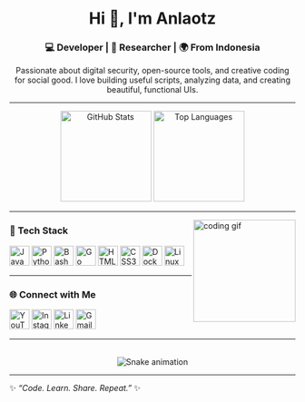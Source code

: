 <h1 align="center">Hi 👋, I'm Anlaotz</h1>
<h3 align="center">💻 Developer | 🧠 Researcher | 🌍 From Indonesia</h3>

<p align="center">
  Passionate about digital security, open-source tools, and creative coding for social good.  
  I love building useful scripts, analyzing data, and creating beautiful, functional UIs.
</p>

---

<div align="center">
  <img src="https://github-readme-stats.vercel.app/api?username=anlaotz&show_icons=true&theme=tokyonight&include_all_commits=true&count_private=true&hide_border=true" height="160" alt="GitHub Stats" />
  <img src="https://github-readme-stats.vercel.app/api/top-langs?username=anlaotz&layout=compact&langs_count=6&theme=tokyonight&hide_border=true" height="160" alt="Top Languages" />
</div>

---

<img align="right" alt="coding gif" height="180" src="https://i.imgur.com/1ZdZC2b.gif" />

### 🧰 Tech Stack

<div align="left">
  <img src="https://cdn.jsdelivr.net/gh/devicons/devicon/icons/javascript/javascript-original.svg" height="35" alt="JavaScript" />
  <img src="https://cdn.jsdelivr.net/gh/devicons/devicon/icons/python/python-original.svg" height="35" alt="Python" />
  <img src="https://cdn.jsdelivr.net/gh/devicons/devicon/icons/bash/bash-original.svg" height="35" alt="Bash" />
  <img src="https://cdn.jsdelivr.net/gh/devicons/devicon/icons/go/go-original.svg" height="35" alt="Go" />
  <img src="https://cdn.jsdelivr.net/gh/devicons/devicon/icons/html5/html5-original.svg" height="35" alt="HTML5" />
  <img src="https://cdn.jsdelivr.net/gh/devicons/devicon/icons/css3/css3-original.svg" height="35" alt="CSS3" />
  <img src="https://cdn.jsdelivr.net/gh/devicons/devicon/icons/docker/docker-original.svg" height="35" alt="Docker" />
  <img src="https://cdn.jsdelivr.net/gh/devicons/devicon/icons/linux/linux-original.svg" height="35" alt="Linux" />
</div>

---

### 🌐 Connect with Me

<div align="left">
  <a href="https://youtube.com/" target="_blank"><img src="https://img.shields.io/badge/Youtube-%23FF0000.svg?&style=for-the-badge&logo=youtube&logoColor=white" height="35" alt="YouTube" /></a>
  <a href="https://instagram.com/" target="_blank"><img src="https://img.shields.io/badge/Instagram-%23E4405F.svg?&style=for-the-badge&logo=instagram&logoColor=white" height="35" alt="Instagram" /></a>
  <a href="https://linkedin.com/in/" target="_blank"><img src="https://img.shields.io/badge/LinkedIn-%230077B5.svg?&style=for-the-badge&logo=linkedin&logoColor=white" height="35" alt="LinkedIn" /></a>
  <a href="mailto:yourmail@gmail.com"><img src="https://img.shields.io/badge/Gmail-%23D14836.svg?&style=for-the-badge&logo=gmail&logoColor=white" height="35" alt="Gmail" /></a>
</div>

---

<br clear="both">

<div align="center">
  <img src="https://raw.githubusercontent.com/anlaotz/anlaotz/output/snake.svg" alt="Snake animation" />
</div>

---

✨ *“Code. Learn. Share. Repeat.”* ✨
